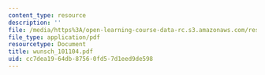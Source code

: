 ```yaml
---
content_type: resource
description: ''
file: /media/https%3A/open-learning-course-data-rc.s3.amazonaws.com/res-12-000-evolution-of-physical-oceanography-spring-2007/cc7dea1964db87560fd57d1eed9de598_wunsch_101104.pdf
file_type: application/pdf
resourcetype: Document
title: wunsch_101104.pdf
uid: cc7dea19-64db-8756-0fd5-7d1eed9de598
---
```

